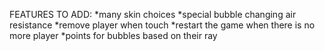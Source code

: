 FEATURES TO ADD:
*many skin choices
*special bubble changing air resistance
*remove player when touch
*restart the game when there is no more player
*points for bubbles based on their ray